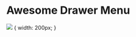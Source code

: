 
# Awesome Drawer Menu
![](https://github.com/mdenizkaba/Awesome_DrawerMenu/blob/main/Simulator%20Screen%20Recording%20-%20iPhone%2013%20Pro%20Max%20-%202023-10-03%20at%2014.05.26.gif) { width: 200px; }
